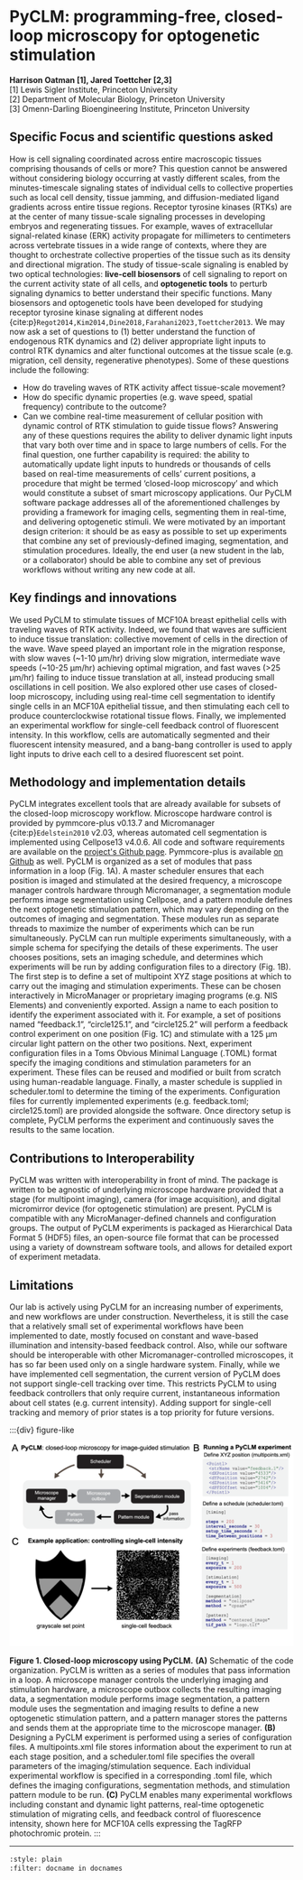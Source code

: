 #  PyCLM: programming-free, closed-loop microscopy for optogenetic stimulation
**Harrison Oatman [1], Jared Toettcher [2,3]**  
[1] Lewis Sigler Institute, Princeton University  
[2] Department of Molecular Biology, Princeton University  
[3] Omenn-Darling Bioengineering Institute, Princeton University  


## Specific Focus and scientific questions asked
How is cell signaling coordinated across entire macroscopic tissues comprising thousands of cells or more? This question cannot be answered without considering biology occurring at vastly different scales, from the minutes-timescale signaling states of individual cells to collective properties such as local cell density, tissue jamming, and diffusion-mediated ligand gradients across entire tissue regions. Receptor tyrosine kinases (RTKs) are at the center of many tissue-scale signaling processes in developing embryos and regenerating tissues. For example, waves of extracellular signal-related kinase (ERK) activity propagate for millimeters to centimeters across vertebrate tissues in a wide range of contexts, where they are thought to orchestrate collective properties of the tissue such as its density and directional migration.
The study of tissue-scale signaling is enabled by two optical technologies: **live-cell biosensors** of cell signaling to report on the current activity state of all cells, and **optogenetic tools** to perturb signaling dynamics to better understand their specific functions. Many biosensors and optogenetic tools have been developed for studying receptor tyrosine kinase signaling at different nodes {cite:p}`Regot2014,Kim2014,Dine2018,Farahani2023,Toettcher2013`. We may now ask a set of questions to (1) better understand the function of endogenous RTK dynamics and (2) deliver appropriate light inputs to control RTK dynamics and alter functional outcomes at the tissue scale (e.g. migration, cell density, regenerative phenotypes). Some of these questions include the following:
-	How do traveling waves of RTK activity affect tissue-scale movement?
-	How do specific dynamic properties (e.g. wave speed, spatial frequency) contribute to the outcome?
-	Can we combine real-time measurement of cellular position with dynamic control of RTK stimulation to guide tissue flows?
Answering any of these questions requires the ability to deliver dynamic light inputs that vary both over time and in space to large numbers of cells. For the final question, one further capability is required: the ability to automatically update light inputs to hundreds or thousands of cells based on real-time measurements of cells’ current positions, a procedure that might be termed ‘closed-loop microscopy’ and which would constitute a subset of smart microscopy applications.
Our PyCLM software package addresses all of the aforementioned challenges by providing a framework for imaging cells, segmenting them in real-time, and delivering optogenetic stimuli. We were motivated by an important design criterion: it should be as easy as possible to set up experiments that combine any set of previously-defined imaging, segmentation, and stimulation procedures. Ideally, the end user (a new student in the lab, or a collaborator) should be able to combine any set of previous workflows without writing any new code at all.

## Key findings and innovations 
We used PyCLM to stimulate tissues of MCF10A breast epithelial cells with traveling waves of RTK activity. Indeed, we found that waves are sufficient to induce tissue translation: collective movement of cells in the direction of the wave. Wave speed played an important role in the migration response, with slow waves (~1-10 μm/hr) driving slow migration, intermediate wave speeds (~10-25 μm/hr) achieving optimal migration, and fast waves (>25 μm/hr) failing to induce tissue translation at all, instead producing small oscillations in cell position.
We also explored other use cases of closed-loop microscopy, including using real-time cell segmentation to identify single cells in an MCF10A epithelial tissue, and then stimulating each cell to produce counterclockwise rotational tissue flows. Finally, we implemented an experimental workflow for single-cell feedback control of fluorescent intensity. In this workflow, cells are automatically segmented and their fluorescent intensity measured, and a bang-bang controller is used to apply light inputs to drive each cell to a desired fluorescent set point.

## Methodology and implementation details
PyCLM integrates excellent tools that are already available for subsets of the closed-loop microscopy workflow. Microscope hardware control is provided by pymmcore-plus v0.13.7 and Micromanager  {cite:p}`Edelstein2010` v2.03, whereas automated cell segmentation is implemented using Cellpose13 v4.0.6. All code and software requirements are available on the [project's Github page](https://github.com/Harrison-Oatman/PyCLM). Pymmcore-plus is available [on Github](https://github.com/pymmcore-plus) as well.
PyCLM is organized as a set of modules that pass information in a loop (Fig. 1A). A master scheduler ensures that each position is imaged and stimulated at the desired frequency, a microscope manager controls hardware through Micromanager, a segmentation module performs image segmentation using Cellpose, and a pattern module defines the next optogenetic stimulation pattern, which may vary depending on the outcomes of imaging and segmentation. These modules run as separate threads to maximize the number of experiments which can be run simultaneously.
PyCLM can run multiple experiments simultaneously, with a simple schema for specifying the details of these experiments. The user chooses positions, sets an imaging schedule, and determines which experiments will be run by adding configuration files to a directory (Fig. 1B). The first step is to define a set of multipoint XYZ stage positions at which to carry out the imaging and stimulation experiments. These can be chosen interactively in MicroManager or proprietary imaging programs (e.g. NIS Elements) and conveniently exported. Assign a name to each position to identify the experiment associated with it. For example, a set of positions named “feedback.1”, “circle125.1”, and “circle125.2” will perform a feedback control experiment on one position (Fig. 1C) and stimulate with a 125 μm circular light pattern on the other two positions. Next, experiment configuration files in a Toms Obvious Minimal Language (.TOML) format specify the imaging conditions and stimulation parameters for an experiment. These files can be reused and modified or built from scratch using human-readable language. Finally, a master schedule is supplied in scheduler.toml to determine the timing of the experiments. Configuration files for currently implemented experiments (e.g. feedback.toml; circle125.toml) are provided alongside the software. Once directory setup is complete, PyCLM performs the experiment and continuously saves the results to the same location. 

## Contributions to Interoperability
PyCLM was written with interoperability in front of mind. The package is written to be agnostic of underlying microscope hardware provided that a stage (for multipoint imaging), camera (for image acquisition), and digital micromirror device (for optogenetic stimulation) are present. PyCLM is compatible with any MicroManager-defined channels and configuration groups. The output of PyCLM experiments is packaged as Hierarchical Data Format 5 (HDF5) files, an open-source file format that can be processed using a variety of downstream software tools, and allows for detailed export of experiment metadata.

## Limitations
Our lab is actively using PyCLM for an increasing number of experiments, and new workflows are under construction. Nevertheless, it is still the case that a relatively small set of experimental workflows have been implemented to date, mostly focused on constant and wave-based illumination and intensity-based feedback control. Also, while our software should be interoperable with other Micromanager-controlled microscopes, it has so far been used only on a single hardware system. Finally, while we have implemented cell segmentation, the current version of PyCLM does not support single-cell tracking over time. This restricts PyCLM to using feedback controllers that only require current, instantaneous information about cell states (e.g. current intensity). Adding support for single-cell tracking and memory of prior states is a top priority for future versions.

:::{div} figure-like

![princeton](./princeton/fig01.png)

**Figure 1. Closed-loop microscopy using PyCLM.** **(A)** Schematic of the code organization. PyCLM is written as a series of modules that pass information in a loop. A microscope manager controls the underlying imaging and stimulation hardware, a microscope outbox collects the resulting imaging data, a segmentation module performs image segmentation, a pattern module uses the segmentation and imaging results to define a new optogenetic stimulation pattern, and a pattern manager stores the patterns and sends them at the appropriate time to the microscope manager. **(B)** Designing a PyCLM experiment is performed using a series of configuration files. A multipoints.xml file stores information about the experiment to run at each stage position, and a scheduler.toml file specifies the overall parameters of the imaging/stimulation sequence. Each individual experimental workflow is specified in a corresponding .toml file, which defines the imaging configurations, segmentation methods, and stimulation pattern module to be run. **(C)** PyCLM enables many experimental workflows including constant and dynamic light patterns, real-time optogenetic stimulation of migrating cells, and feedback control of fluorescence intensity, shown here for MCF10A cells expressing the TagRFP photochromic protein.
:::

----

```{bibliography}
:style: plain
:filter: docname in docnames
```
